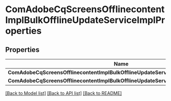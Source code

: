 # ComAdobeCqScreensOfflinecontentImplBulkOfflineUpdateServiceImplProperties

## Properties
Name | Type | Description | Notes
------------ | ------------- | ------------- | -------------
**ComAdobeCqScreensOfflinecontentImplBulkOfflineUpdateServiceImplProjectPath** | [**ConfigNodePropertyArray**](configNodePropertyArray.md) |  | [optional] 
**ComAdobeCqScreensOfflinecontentImplBulkOfflineUpdateServiceImplScheduleFrequency** | [**ConfigNodePropertyString**](configNodePropertyString.md) |  | [optional] 

[[Back to Model list]](../README.md#documentation-for-models) [[Back to API list]](../README.md#documentation-for-api-endpoints) [[Back to README]](../README.md)


